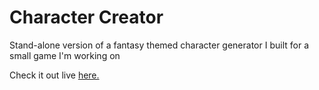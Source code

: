 # Character Creator

<p>Stand-alone version of a fantasy themed character generator I built for a small game I'm working on</p>

<p>Check it out live <a href="https://character-creator-125d5.web.app">here.</a></p>

